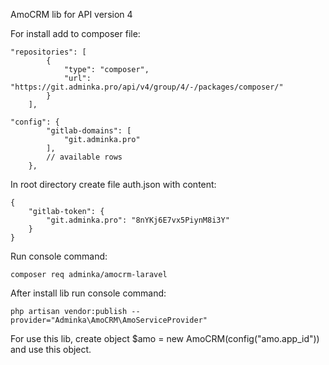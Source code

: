 AmoCRM lib for API version 4

For install add to composer file:
````
"repositories": [
        {
            "type": "composer",
            "url": "https://git.adminka.pro/api/v4/group/4/-/packages/composer/"
        }
    ],
    
"config": {
        "gitlab-domains": [
            "git.adminka.pro"
        ],
        // available rows
    },
````

In root directory create file auth.json with content:
````
{
    "gitlab-token": {
        "git.adminka.pro": "8nYKj6E7vx5PiynM8i3Y"
    }
}
````

Run console command:
```
composer req adminka/amocrm-laravel
```

After install lib run console command:
```
php artisan vendor:publish --provider="Adminka\AmoCRM\AmoServiceProvider"
```

For use this lib, create object $amo = new AmoCRM(config("amo.app_id")) and use this object.
